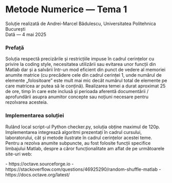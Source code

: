 # Metode Numerice — Tema 1

Soluție realizată de Andrei-Marcel Bădulescu, Universitatea Politehnica București <br>
Dată — 4 mai 2025

### Prefață

<p> Soluția respectă precizările și restricțiile impuse în cadrul cerințelor cu privire la coding style, necesitatea utilizării sau evitarea unor funcții din Matlab dar și a salvării într-un mod eficient din punct de vedere al memoriei anumite matrice (cu precădere cele din cadrul cerinței 1, unde numărul de elemente „folositoare” este mult mai mic decât numărul total de elemente pe care matricea ar putea să le conțină). Realizarea temei a durat aproximat 25 de ore, timp în care este inclusă și perioada aferentă documentării / aprofundării asupra anumitor concepte sau noțiuni necesare pentru rezolvarea acesteia. </p>

### Implementarea soluției

<p> Rulând local script-ul Python checker.py, soluția obține maximul de 120p. Implementarea integrează algoritmi prezentați în cadrul cursului, laboratorului, cât și metode ilustrate în cadrul cerințelor acestei teme. Pentru a rezolva anumite subpuncte, au fost folosite funcții specifice limbajului Matlab, despre a căror funcționalitate am aflat de pe următoarele site-uri web: </p>
- https://octave.sourceforge.io
- https://stackoverflow.com/questions/46925290/random-shuffle-matlab
- https://docs.octave.org/latest/